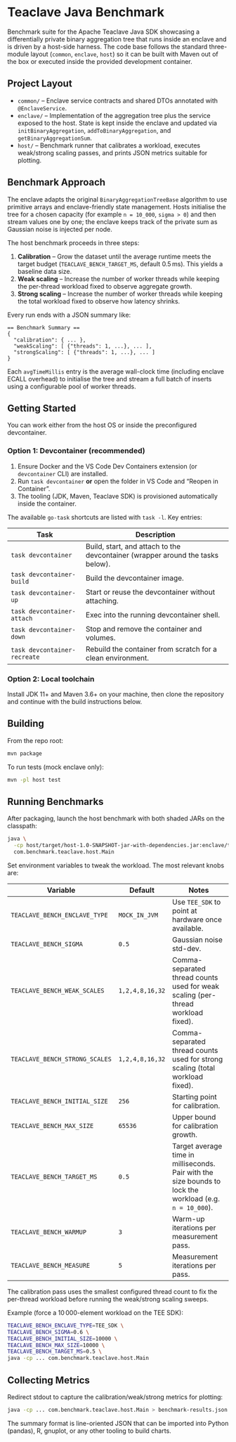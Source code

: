 # Teaclave Java Benchmark

Benchmark suite for the Apache Teaclave Java SDK showcasing a differentially private binary aggregation tree that runs inside an enclave and is driven by a host-side harness. The code base follows the standard three-module layout (`common`, `enclave`, `host`) so it can be built with Maven out of the box or executed inside the provided development container.

## Project Layout

- `common/` – Enclave service contracts and shared DTOs annotated with `@EnclaveService`.
- `enclave/` – Implementation of the aggregation tree plus the service exposed to the host. State is kept inside the enclave and updated via `initBinaryAggregation`, `addToBinaryAggregation`, and `getBinaryAggregationSum`.
- `host/` – Benchmark runner that calibrates a workload, executes weak/strong scaling passes, and prints JSON metrics suitable for plotting.

## Benchmark Approach

The enclave adapts the original `BinaryAggregationTreeBase` algorithm to use primitive arrays and enclave-friendly state management. Hosts initialise the tree for a chosen capacity (for example `n = 10_000`, `sigma > 0`) and then stream values one by one; the enclave keeps track of the private sum as Gaussian noise is injected per node.

The host benchmark proceeds in three steps:

1. **Calibration** – Grow the dataset until the average runtime meets the target budget (`TEACLAVE_BENCH_TARGET_MS`, default 0.5 ms). This yields a baseline data size.
2. **Weak scaling** – Increase the number of worker threads while keeping the per-thread workload fixed to observe aggregate growth.
3. **Strong scaling** – Increase the number of worker threads while keeping the total workload fixed to observe how latency shrinks.

Every run ends with a JSON summary like:

```
== Benchmark Summary ==
{
  "calibration": { ... },
  "weakScaling": [ {"threads": 1, ...}, ... ],
  "strongScaling": [ {"threads": 1, ...}, ... ]
}
```

Each `avgTimeMillis` entry is the average wall-clock time (including enclave ECALL overhead) to initialise the tree and stream a full batch of inserts using a configurable pool of worker threads.

## Getting Started

You can work either from the host OS or inside the preconfigured devcontainer.

### Option 1: Devcontainer (recommended)

1. Ensure Docker and the VS Code Dev Containers extension (or `devcontainer` CLI) are installed.
2. Run `task devcontainer` **or** open the folder in VS Code and “Reopen in Container”.
3. The tooling (JDK, Maven, Teaclave SDK) is provisioned automatically inside the container.

The available `go-task` shortcuts are listed with `task -l`. Key entries:

| Task | Description |
|------|-------------|
| `task devcontainer` | Build, start, and attach to the devcontainer (wrapper around the tasks below). |
| `task devcontainer-build` | Build the devcontainer image. |
| `task devcontainer-up` | Start or reuse the devcontainer without attaching. |
| `task devcontainer-attach` | Exec into the running devcontainer shell. |
| `task devcontainer-down` | Stop and remove the container and volumes. |
| `task devcontainer-recreate` | Rebuild the container from scratch for a clean environment. |

### Option 2: Local toolchain

Install JDK 11+ and Maven 3.6+ on your machine, then clone the repository and continue with the build instructions below.

## Building

From the repo root:

```bash
mvn package
```

To run tests (mock enclave only):

```bash
mvn -pl host test
```

## Running Benchmarks

After packaging, launch the host benchmark with both shaded JARs on the classpath:

```bash
java \
  -cp host/target/host-1.0-SNAPSHOT-jar-with-dependencies.jar:enclave/target/enclave-1.0-SNAPSHOT-jar-with-dependencies.jar \
  com.benchmark.teaclave.host.Main
```

Set environment variables to tweak the workload. The most relevant knobs are:

| Variable | Default | Notes |
|----------|---------|-------|
| `TEACLAVE_BENCH_ENCLAVE_TYPE` | `MOCK_IN_JVM` | Use `TEE_SDK` to point at hardware once available. |
| `TEACLAVE_BENCH_SIGMA` | `0.5` | Gaussian noise std-dev. |
| `TEACLAVE_BENCH_WEAK_SCALES` | `1,2,4,8,16,32` | Comma-separated thread counts used for weak scaling (per-thread workload fixed). |
| `TEACLAVE_BENCH_STRONG_SCALES` | `1,2,4,8,16,32` | Comma-separated thread counts used for strong scaling (total workload fixed). |
| `TEACLAVE_BENCH_INITIAL_SIZE` | `256` | Starting point for calibration. |
| `TEACLAVE_BENCH_MAX_SIZE` | `65536` | Upper bound for calibration growth. |
| `TEACLAVE_BENCH_TARGET_MS` | `0.5` | Target average time in milliseconds. Pair with the size bounds to lock the workload (e.g. `n = 10_000`). |
| `TEACLAVE_BENCH_WARMUP` | `3` | Warm-up iterations per measurement pass. |
| `TEACLAVE_BENCH_MEASURE` | `5` | Measurement iterations per pass. |

The calibration pass uses the smallest configured thread count to fix the per-thread workload before running the weak/strong scaling sweeps.

Example (force a 10 000-element workload on the TEE SDK):

```bash
TEACLAVE_BENCH_ENCLAVE_TYPE=TEE_SDK \
TEACLAVE_BENCH_SIGMA=0.6 \
TEACLAVE_BENCH_INITIAL_SIZE=10000 \
TEACLAVE_BENCH_MAX_SIZE=10000 \
TEACLAVE_BENCH_TARGET_MS=0.5 \
java -cp ... com.benchmark.teaclave.host.Main
```

## Collecting Metrics

Redirect stdout to capture the calibration/weak/strong metrics for plotting:

```bash
java -cp ... com.benchmark.teaclave.host.Main > benchmark-results.json
```

The summary format is line-oriented JSON that can be imported into Python (pandas), R, gnuplot, or any other tooling to build charts.

